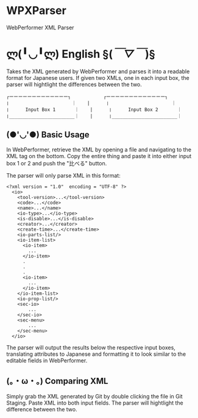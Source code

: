 # WPXParser
WebPerformer XML Parser

# ლ(╹◡╹ლ) English §(*￣▽￣*)§

Takes the XML generated by WebPerformer and parses it into a readable format for Japanese users.
If given two XMLs, one in each input box, the parser will hightlight the differences between the two.
```
┌ーーーーーーーーーーーーー┐            ┌ーーーーーーーーーーーーー┐        
❘             　　　　　　｜    |      ❘             　　　　　　｜    
❘      Input Box 1       ｜    |      ❘      Input Box 2       ｜   
❘________________________｜    |      ❘________________________｜    
``` 

## (●'◡'●) Basic Usage

In WebPerformer, retrieve the XML by opening a file and navigating to the XML tag on the bottom. 
Copy the entire thing and paste it into either input box 1 or 2 and push the "比べる" button.

The parser will only parse XML in this format:

```
<?xml version = "1.0"  encoding = "UTF-8" ?>
  <io>
    <tool-version>...</tool-version>
    <code>...</code>
    <name>...</name>
    <io-type>...</io-type>
    <is-disable>...</is-disable>
    <creator>...</creator>
    <create-time>...</create-time>
    <io-parts-list/>
    <io-item-list>
      <io-item>
        ...
      </io-item>
      .
      .
      .
      <io-item>
        ...
      </io-item>
    </io-item-list>
    <io-prop-list/>
    <sec-io>
        ...
    </sec-io>
    <sec-menu>
        ...
    </sec-menu>
  </io>
```

The parser will output the results below the respective input boxes, translating attributes to Japanese
and formatting it to look similar to the editable fields in WebPerformer. 

## (。・ω・。) Comparing XML

Simply grab the XML generated by Git by double clicking the file in Git Staging. Paste XML into both input fields. 
The parser will hightlight the difference between the two. 


